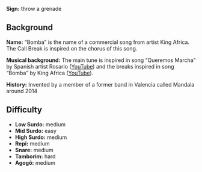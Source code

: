 **Sign:** throw a grenade

## Background

**Name:** “Bomba” is the name of a commercial song from artist King Africa. The
Call Break is inspired on the chorus of this song.

**Musical background:** The main tune is inspired in song “Queremos Marcha” by
Spanish artist Rosario ([YouTube](https://www.youtube.com/watch?v=aC6XTOwNBO8))
and the breaks inspired in song “Bomba” by King Africa
([YouTube](https://www.youtube.com/watch?v=QlPS16NeBO0)).

**History:** Invented by a member of a former band in Valencia called Mandala
around 2014

## Difficulty

* **Low Surdo:** medium
* **Mid Surdo:** easy
* **High Surdo:** medium
* **Repi:** medium
* **Snare:** medium
* **Tamborim:** hard
* **Agogô:** medium
